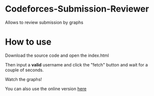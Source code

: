 # Codeforces-Submission-Reviewer
Allows to review submission by graphs
# How to use
Download the source code and open the index.html

Then input a **valid** username and click the "fetch" button and wait for a couple of seconds.

Watch the graphs!

You can also use the online version [here](https://null.com)
